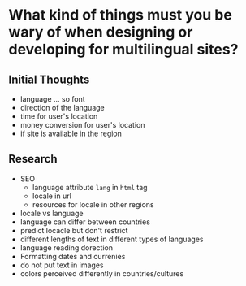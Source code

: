 # What kind of things must you be wary of when designing or developing for multilingual sites?

## Initial Thoughts
- language ... so font
- direction of the language
- time for user's location
- money conversion for user's location
- if site is available in the region

## Research
- SEO 
    - language attribute `lang` in `html` tag
    - locale in url
    - resources for locale in other regions
- locale vs language
- language can differ between countries
- predict locacle but don't restrict
- different lengths of text in different types of languages
- language reading dorection
- Formatting dates and currenies
- do not put text in images
- colors perceived differently in countries/cultures
